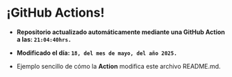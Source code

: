 # ¡GitHub Actions!
* **Repositorio actualizado automáticamente mediante una GitHub Action a las: `21:04:40hrs.`**
* **Modificado el día: `18, del mes de mayo, del año 2025.`**

* Ejemplo sencillo de cómo la **Action** modifica este archivo README.md.
